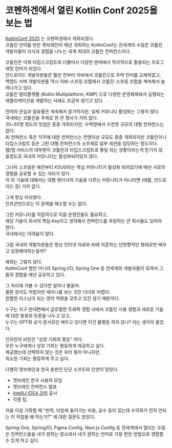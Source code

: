 # 코펜하겐에서 열린 Kotlin Conf 2025을 보는 법

[KotlinConf 2025](https://kotlinconf.com/) 는 코펜하겐에서 개최되었다.  
코틀린 언어를 만든 젯브레인이 매년 개최하는 KotlinConf는 전세계의 수많은 코틀린 개발자들이 지식과 경험을 나누는 세계 최대의 코틀린 컨퍼런스이다.  
  
코틀린은 이제 타입스크립트와 더불어서 다양한 분야에서 적극적으로 활용되는 프로그래밍 언어가 되었다.  
안드로이드 개발자분들은 훨씬 전부터 자바에서 코틀린으로 주력 언어를 교체하였고,  
백엔드 서버 개발자분들 역시 자바-스프링 조합에서 코틀린-스프링 조합을 계속해서 늘려나가고 있다.  
코틀린 멀티플랫폼 (Kotlin Multiplatform, KMP) 으로 다양한 운영체제에서 실행되는 애플리케이션을 개발하는 사례도 조금씩 생기고 있다.  
  
언어의 관심과 점유율은 계속해서 증가하지만, 실제 커뮤니티 활성화는 그렇지 않다.  
국내에는 코틀린을 주제로 한 큰 행사가 거의 없다.  
30~50명 정도의 밋업은 종종 개최되지만, 수백명에서 수천명 규모의 대형 컨퍼런스는 없다.  
AI 컨퍼런스 혹은 직무에 대한 컨퍼런스는 천명이상 규모도 종종 개최되지만 코틀린이나 타입스크립트 등은 그런 대형 컨퍼런스의 소주제로 일부 세션을 담당하는 정도이다.  
웹/앱 서비스의 대부분이 코틀린과 타입스크립트로 통일 되는 상황이라는게 믿기지 않을정도로 국내의 커뮤니티는 활성화되어있지 않다.  
  
그나마 스프링은 예전부터 KSUG라는 핵심 커뮤니티가 활성화 되어있기에 매년 서로의 경험을 공유할 수 있는 자리가 있다.  
이 외 기술에 대해서는 대형 벤더사의 기술을 다루는 커뮤니티가 아니라면 (애플, 안드로이드 등) 거의 없다.  
  
그게 항상 아쉬웠다.  
인프콘만으로는 이 문제를 해소할 수는 없다.  

그런 커뮤니티를 직접적으로 이끌 운영진들도 필요하고,  
해당 기술이 회사의 핵심 Key라고 생각해서 컨퍼런스를 후원하는 큰 회사들도 있어야 한다.  
국내에서는 어려움이 많다.  
  
그럼 국내의 개발자분들은 항상 인터넷 자료와 AI에 의존하는 단방향적인 형태로만 배우고 성장해야하는걸까?  
  
해외는 그렇지 않다.  
KotlinConf 뿐만 아니라 Spring I/O, Spring One 등 전세계의 개발자들이 모여서 그들의 경험을 매년 공유하고 있다.  
  
그 자리에 가볼 수 있다면 얼마나 좋을까.  
물론 참석도 어렵지만 세미나를 보는 것은 더더욱 어렵다.  
원할한 리스닝이 되는 영어 역량을 갖추고 있진 않기 때문이다.  

누구는 지구 반대편에서 글로벌한 트래픽 경험 내에서 코틀린 사용 경험과 새로운 기술에 대한 발표와 토론을 나누고 있고,  
누구는 GPT와 공식 문서로만 배우고 있다면 이건 불평등 하지 않나? 라는 생각이 들었다.  
  
인프런의 비전은 "성장 기회의 평등" 이다.  
우린 누구에게나 성장 기회는 평등하게 제공하고 싶다.  
제공했는데 선택하지 않는 것은 우리 몫이 아니지만,  
최소한 기회는 평등하게 주고 싶다.  
  
다행히 젯브레인과 한국 총판인 단군 소프트와 인연이 닿았다.

- 젯브레인 한국 사용자 모임
- 젯브레인 컨퍼런스 발표
- [IntelliJ IDEA 강의](https://www.inflearn.com/course/intellij-guide?inst=241a0171) 출시
- 각종 팁


처음 이걸 기획할 때 "번역, 더빙에 들어가는 비용, 공수 등이 있는데 수익화가 전혀 안되는 이 작업을 왜 하는가?" 에 대한 질문도 받았다.  


Spring One, Spring/IO, Figma Config, Next.js Config 등 전세계에서 열리는 수많은 컨퍼런스들을 내가 원하는 장소에서 내가 원하는 언어로 가장 편한 방법으로 경험할 수 있게 하고 싶다.  
